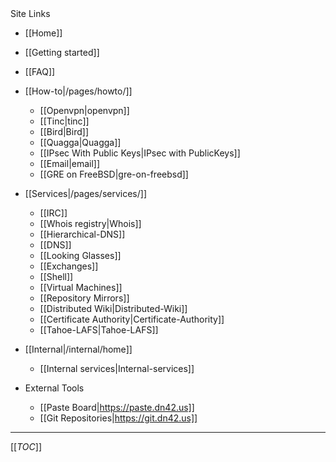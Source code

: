 <div class='toc-title'>Site Links</div>

 * [[Home]]
  * [[Getting started]]
  * [[FAQ]]

* [[How-to|/pages/howto/]]
  * [[Openvpn|openvpn]]
  *  [[Tinc|tinc]]
  * [[Bird|Bird]]
  * [[Quagga|Quagga]]
  * [[IPsec With Public Keys|IPsec with PublicKeys]]
  * [[Email|email]]
  * [[GRE on FreeBSD|gre-on-freebsd]]

* [[Services|/pages/services/]]
  * [[IRC]]
  * [[Whois registry|Whois]]
  * [[Hierarchical-DNS]]
  * [[DNS]]  
  * [[Looking Glasses]]
  * [[Exchanges]]
  * [[Shell]]
  * [[Virtual Machines]]
  * [[Repository Mirrors]]
  * [[Distributed Wiki|Distributed-Wiki]]
  * [[Certificate Authority|Certificate-Authority]]
  * [[Tahoe-LAFS|Tahoe-LAFS]]

* [[Internal|/internal/home]]
  * [[Internal services|Internal-services]]

* External Tools
  * [[Paste Board|https://paste.dn42.us]]
  * [[Git Repositories|https://git.dn42.us]]

--------------

[[_TOC_]]

